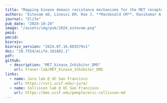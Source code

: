 ```yaml
---
title: "Mapping kinase domain resistance mechanisms for the MET receptor tyrosine kinase via deep mutational scanning"
authors: "Estevam GO, Linossi EM, Rao J, **Macdonald CM**, Ravikumar A, Chrispens KM, Capra JA, Coyote-Maestas W, Pimentel H, Collisson EA, Jura N, Fraser JS"
journal: "Elife"
pub_date: "2024-10-28"
image: "/assets/img/pub/2024_estevam.png"
pmid:
pmcid:
biorxiv:
biorxiv_version: "2024.07.16.603579v1"
doi: "10.7554/eLife.101882.1"
pdf:
github:
  - description: "MET_kinase_Inhibitor_DMS"
    url: fraser-lab/MET_kinase_Inhibitor_DMS
links:
  - name: Jura lab @ UC San Francisco
    url: https://cvri.ucsf.edu/~jura/
  - name: Collisson lab @ UC San Francisco
    url: https://bms.ucsf.edu/people/eric-collisson-md
---
```

